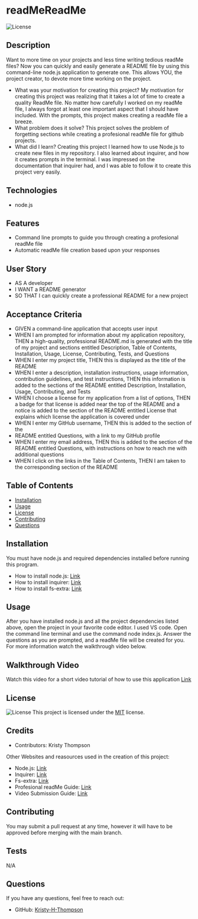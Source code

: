 
# readMeReadMe
![License](https://img.shields.io/badge/License-MIT-yellow.svg "License")

## Description
Want to more time on your projects and less time writing tedious readMe files? Now you can quickly and easily generate a README file by using this command-line node.js application to generate one. This allows YOU, the project creator, to devote more time working on the project.

- What was your motivation for creating this project?
My motivation for creating this project was realizing that it takes a lot of time to create a quality ReadMe file. No matter how carefully I worked on my readMe file, I always forgot at least one important aspect that I should have included. With the prompts, this project makes creating a readMe file a breeze. 
- What problem does it solve?
 This project solves the problem of forgetting sections while creating a profesional readMe file for github projects.
- What did I learn? 
Creating this project I learned how to use Node.js to create new files in my repository. I also learned about inquirer, and how it creates prompts in the terminal. I was impressed on the documentation that inquirer had, and I was able to follow it to create this project very easily. 

 ## Technologies
 - node.js

 ## Features
 - Command line prompts to guide you through creating a profesional readMe file
 - Automatic readMe file creation based upon your responses

 ## User Story
 - AS A developer
 - I WANT a README generator
 - SO THAT I can quickly create a professional README for a new project

## Acceptance Criteria
- GIVEN a command-line application that accepts user input
- WHEN I am prompted for information about my application repository, THEN a high-quality, professional README.md is generated with the title of  my project and sections entitled Description, Table of Contents, 
 Installation, Usage, License, Contributing, Tests, and Questions
- WHEN I enter my project title, THEN this is displayed as the title of the README
- WHEN I enter a description, installation instructions, usage information, contribution guidelines, and test instructions, THEN this information is added to the sections of the README entitled Description, Installation, Usage, Contributing, and Tests
- WHEN I choose a license for my application from a list of options, THEN a badge for that license is added near the top of the README and a notice is added to the section of the README entitled License that explains which license the application is covered under
- WHEN I enter my GitHub username, THEN this is added to the section of the 
- README entitled Questions, with a link to my GitHub profile
- WHEN I enter my email address, THEN this is added to the section of the README entitled Questions, with instructions on how to reach me with additional questions
- WHEN I click on the links in the Table of Contents, THEN I am taken to the corresponding section of the README

## Table of Contents
- [Installation](#installation)
- [Usage](#usage)
- [License](#license)
- [Contributing](#contributing)
- [Questions](#questions)

## Installation
You must have node.js and required dependencies installed before running this program.
- How to install node.js: [Link](https://nodejs.org/en/download/package-manager)
- How to install inquirer: [Link](https://www.npmjs.com/package/inquirer)
- How to install fs-extra: [Link](https://www.npmjs.com/package/fs-extra)

## Usage
After you have installed node.js and all the project dependencies listed above, open the project in your favorite code editor. I used VS code. Open the command line terminal and use the command node index.js. Answer the questions as you are prompted, and a readMe file will be created for you. For more information watch the walkthrough video below.

## Walkthrough Video
Watch this video for a short video tutorial of how to use this application
[Link](https://drive.google.com/file/d/1QUgfvckVZ2Tr9-Q2v6m2LtlwlEt21Bae/view?usp=sharing)

## License
![License](https://img.shields.io/badge/License-MIT-yellow.svg "License")
  This project is licensed under the [MIT](https://opensource.org/licenses/MIT) license.

## Credits
- Contributors: Kristy Thompson

Other Websites and reasources used in the creation of this project:
- Node.js: [Link](https://nodejs.org/en/download/package-manager)
- Inquirer: [Link](https://www.npmjs.com/package/inquirer)
- Fs-extra: [Link](https://www.npmjs.com/package/fs-extra)
- Profesional readMe Guide: [Link](https://coding-boot-camp.github.io/full-stack/github/professional-readme-guide)
- Video Submission Guide: [Link](https://coding-boot-camp.github.io/full-stack/computer-literacy/video-submission-guide)

## Contributing
You may submit a pull request at any time, however it will have to be approved before merging with the main branch.

## Tests
N/A

## Questions
If you have any questions, feel free to reach out:
- GitHub: [Kristy-H-Thompson](https://github.com/Kristy-H-Thompson)
  
